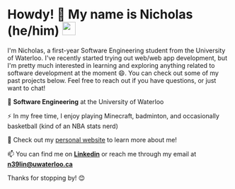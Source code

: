 # Howdy! 🤠 My name is Nicholas (he/him) <img src="https://raw.githubusercontent.com/MartinHeinz/MartinHeinz/master/wave.gif" width="30px">

I'm Nicholas, a first-year Software Engineering student from the University of Waterloo. I've recently started trying out web/web app development, but I'm pretty much interested in learning and exploring anything related to software development at the moment 😄. You can check out some of my past projects below. Feel free to reach out if you have questions, or just want to chat!

🏫 **Software Engineering** at the University of Waterloo

⚡ In my free time, I enjoy playing Minecraft, badminton, and occasionally basketball (kind of an NBA stats nerd)

🔭 Check out my [personal website](https://nicholas-lin.com/) to learn more about me!

📫 You can find me on [**Linkedin**](https://www.linkedin.com/in/NicholasLin718/) or reach me through my email at [**n39lin@uwaterloo.ca**](mailto:n39lin@uwaterloo.ca?subject=Hey%20I%20saw%20your%20GitHub%20and...)

Thanks for stopping by! 😊

<!--
**NicholasLin718/NicholasLin718** is a ✨ _special_ ✨ repository because its `README.md` (this file) appears on your GitHub profile.

Here are some ideas to get you started:

- 🔭 I’m currently working on ...
- 🌱 I’m currently learning ...
- 👯 I’m looking to collaborate on ...
- 🤔 I’m looking for help with ...
- 💬 Ask me about ...
- 📫 How to reach me: ...
- 😄 Pronouns: ...
- ⚡ Fun fact: ...
-->
